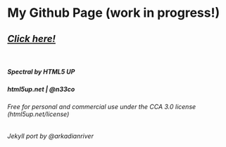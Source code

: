 # My Github Page (work in progress!)
## [*Click here!*](https://maria-ascolese.github.io/)
<br/>

##### Spectral by HTML5 UP
##### html5up.net | @n33co
###### Free for personal and commercial use under the CCA 3.0 license (html5up.net/license)
###### Jekyll port by @arkadianriver
